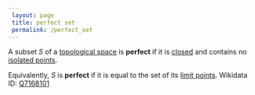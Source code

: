 ```yaml
---
 layout: page
 title: perfect set
 permalink: /perfect_set
---
```

A subset $S$ of a [topological space](https://defsmath.github.io/DefsMath/topological_space) is **perfect** if it is [closed](https://defsmath.github.io/DefsMath/closed) and contains no [isolated points](https://defsmath.github.io/DefsMath/isolated_point). 

Equivalently, $S$ is **perfect** if it is equal to the set of its [limit points](https://defsmath.github.io/DefsMath/limit_point).
Wikidata ID: [Q7168101](https://www.wikidata.org/wiki/Q7168101)